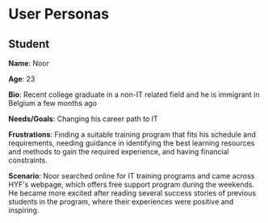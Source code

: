 # User Personas

## **Student**

**Name**: Noor

**Age**: 23

**Bio**: Recent college graduate in a non-IT related field and he is immigrant
in Belgium a few months ago

**Needs/Goals**: Changing his career path to IT

**Frustrations**: Finding a suitable training program that fits his schedule and
requirements, needing guidance in identifying the best learning resources and
methods to gain the required experience, and having financial constraints.

**Scenario**: Noor searched online for IT training programs and came across
HYF's webpage, which offers free support program during the weekends. He became
more excited after reading several success stories of previous students in the
program, where their experiences were positive and inspiring.
